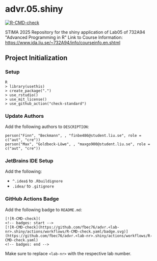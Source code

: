 # advr.05.shiny
<!-- badges: start -->
[![R-CMD-check](https://github.com/fbec76/advr.05.shiny/actions/workflows/R-CMD-check.yaml/badge.svg)](https://github.com/fbec76/advr.05.shiny/actions/workflows/R-CMD-check.yaml)
<!-- badges: end -->

STIMA 2025 Repository for the shiny application of Lab05 of 732A94 "Advanced Programming in R" Link to Course Information: https://www.ida.liu.se/~732A94/info/courseinfo.en.shtml

## Project Initialization

### Setup

```{r}
R 
> library(usethis)
> create_package(".")
> use_rstudio()
> use_mit_license()
> use_github_action("check-standard") 
```

### Update Authors

Add the following authors to `DESCRIPTION`:

```
person("Finn", "Beckmann", , "finbe486@student.liu.se", role = c("aut", "cre"))
person("Max", "Goldbeck-Löwe", , "maxgo900@student.liu.se", role = c("aut", "cre"))
```

### JetBrains IDE Setup

Add the following:

- `^.idea$` to `.Rbuildignore`
- `.idea/` to `.gitignore`

### GitHub Actions Badge

Add the following badge to `README.md`:

```
[![R-CMD-check](
<!-- badges: start -->
[![R-CMD-check](https://github.com/fbec76/advr.<lab-nr>.shiny/actions/workflows/R-CMD-check.yaml/badge.svg)](https://github.com/fbec76/advr.<lab-nr>.shiny/actions/workflows/R-CMD-check.yaml)
<!-- badges: end -->
```
Make sure to replace `<lab-nr>` with the respective lab number.
